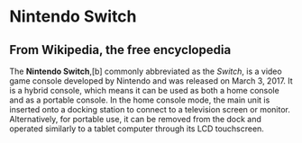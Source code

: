 # Nintendo Switch
## From Wikipedia, the free encyclopedia

The **Nintendo Switch**,[b] commonly abbreviated as the _Switch_, is a video game console developed by Nintendo and was released on March 3, 2017. It is a hybrid console, which means it can be used as both a home console and as a portable console. In the home console mode, the main unit is inserted onto a docking station to connect to a television screen or monitor. Alternatively, for portable use, it can be removed from the dock and operated similarly to a tablet computer through its LCD touchscreen.